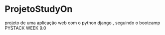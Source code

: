 # ProjetoStudyOn
projeto de uma aplicação web com o python django , seguindo o bootcamp PYSTACK WEEK 9.0
